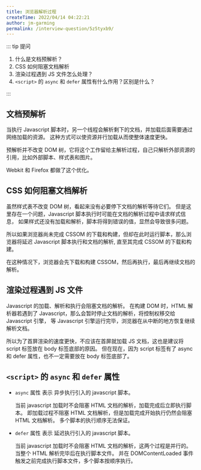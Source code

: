 ```yaml
---
title: 浏览器解析过程
createTime: 2022/04/14 04:22:21
author: jm-garming
permalink: /interview-question/5z5tyxb9/
---
```


::: tip 提问

1. 什么是文档预解析？
2. CSS 如何阻塞文档解析
3. 渲染过程遇到 JS 文件怎么处理？
4. `<script>` 的 `async` 和 `defer` 属性有什么作用？区别是什么？

:::

## 文档预解析

当执行 Javascript 脚本时，另一个线程会解析剩下的文档，并加载后面需要通过网络加载的资源。
这种方式可以使资源并行加载从而使整体速度更快。

预解析并不改变 DOM 树，它将这个工作留给主解析过程，自己只解析外部资源的引用，比如外部脚本、样式表和图片。

Webkit 和 Firefox 都做了这个优化。

## CSS 如何阻塞文档解析

虽然样式表不改变 DOM 树，看起来没有必要停下文档的解析等待它们。
但是这里存在一个问题，Javascript 脚本执行时可能在文档的解析过程中请求样式信息，
如果样式还没有加载和解析，脚本将得到错误的值，显然会导致很多问题。

所以如果浏览器尚未完成 CSSOM 的下载和构建，但却在此时运行脚本，那么浏览器将延迟 Javascript 脚本执行和文档的解析,
直至其完成 CSSOM 的下载和构建。

在这种情况下，浏览器会先下载和构建 CSSOM，然后再执行，最后再继续文档的解析。

## 渲染过程遇到 JS 文件

Javascript 的加载、解析和执行会阻塞文档的解析。
在构建 DOM 时，HTML 解析器若遇到了 Javascript，那么会暂时停止文档的解析，将控制权移交给 Javascript 引擎，
等 Javascript 引擎运行完毕，浏览器在从中断的地方恢复继续解析文档。

所以为了首屏渲染的速度更快，不应该在首屏就加载 JS 文档，这也是建议将 script 标签放在 body 标签底部的原因。
但在现在，因为 script 标签有了 async 和 defer 属性，也不一定需要放在 body 标签底部了。

## `<script>` 的 `async` 和 `defer` 属性

- `async` 属性 表示 异步执行引入的 javascript 脚本。

  当前 javascript 加载时不会阻塞 HTML 文档的解析，加载完成后立即执行脚本。
  即加载过程不阻塞 HTML 文档解析，但是加载完成开始执行仍然会阻塞 HTML 文档解析。
  多个脚本的执行顺序无法保证。

- `defer` 属性 表示 延迟执行引入的 javascript 脚本。

  当前 javascript 加载时不会阻塞 HTML 文档的解析，这两个过程是并行的。
  当整个 HTML 解析完毕后在执行脚本文件。
  并在 DOMContentLoaded 事件触发之前完成执行脚本文件，多个脚本按顺序执行。

